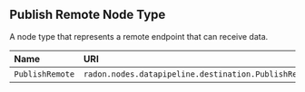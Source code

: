 ## Publish Remote Node Type

A node type that represents a remote endpoint that can receive data.

| Name | URI | Version | Derived From |
|:---- |:--- |:------- |:------------ |
| `PublishRemote` | `radon.nodes.datapipeline.destination.PublishRemote` | 1.0.0 | `radon.nodes.datapipeline.destination.PublishDataEndPoint` |
